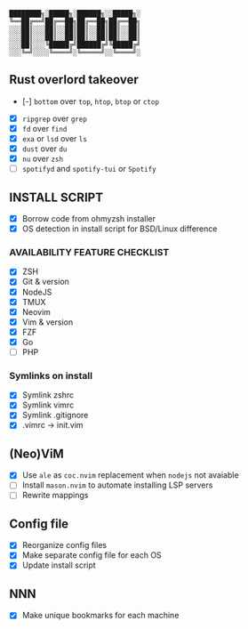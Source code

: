 
    ████████╗░█████╗░██████╗░░█████╗░
    ╚══██╔══╝██╔══██╗██╔══██╗██╔══██╗
    ░░░██║░░░██║░░██║██║░░██║██║░░██║
    ░░░██║░░░██║░░██║██║░░██║██║░░██║
    ░░░██║░░░╚█████╔╝██████╔╝╚█████╔╝
    ░░░╚═╝░░░░╚════╝░╚═════╝░░╚════╝░

## Rust overlord takeover
- [-] `bottom` over `top`, `htop`, `btop` or `ctop`
- [x] `ripgrep` over `grep`
- [x] `fd` over `find`
- [x] `exa` or `lsd` over `ls`
- [x] `dust` over `du`
- [x] `nu` over `zsh`
- [ ] `spotifyd` and `spotify-tui` or `Spotify`

## INSTALL SCRIPT
- [x] Borrow code from ohmyzsh installer
- [x] OS detection in install script for BSD/Linux difference

### AVAILABILITY FEATURE CHECKLIST
- [x] ZSH
- [x] Git & version
- [x] NodeJS
- [x] TMUX
- [x] Neovim
- [x] Vim & version
- [x] FZF
- [x] Go
- [ ] PHP

### Symlinks on install
- [x] Symlink zshrc
- [x] Symlink vimrc
- [x] Symlink .gitignore
- [x] .vimrc -> init.vim

## (Neo)ViM
- [x] Use `ale` as `coc.nvim` replacement when `nodejs` not avaiable
- [ ] Install `mason.nvim` to automate installing LSP servers
- [ ] Rewrite mappings

## Config file
- [x] Reorganize config files
- [x] Make separate config file for each OS
- [x] Update install script

## NNN
- [x] Make unique bookmarks for each machine
